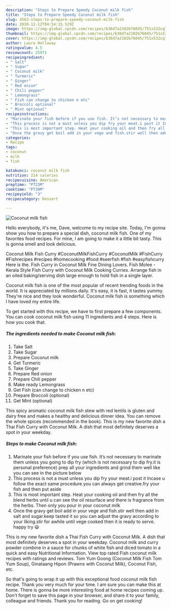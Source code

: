 ```yaml
---
description: "Steps to Prepare Speedy Coconut milk fish"
title: "Steps to Prepare Speedy Coconut milk fish"
slug: 4563-steps-to-prepare-speedy-coconut-milk-fish
date: 2020-12-12T04:54:15.529Z
image: https://img-global.cpcdn.com/recipes/b36d7a2102b76045/751x532cq70/coconut-milk-fish-recipe-main-photo.jpg
thumbnail: https://img-global.cpcdn.com/recipes/b36d7a2102b76045/751x532cq70/coconut-milk-fish-recipe-main-photo.jpg
cover: https://img-global.cpcdn.com/recipes/b36d7a2102b76045/751x532cq70/coconut-milk-fish-recipe-main-photo.jpg
author: Laura Holloway
ratingvalue: 4.5
reviewcount: 25971
recipeingredient:
- " Salt"
- " Sugar"
- " Coconut milk"
- " Turmeric"
- " Ginger"
- " Red onion"
- " Chili pepper"
- " Lemongrass"
- " Fish can change to chicken n etc"
- " Broccoli optional"
- " Mint optional"
recipeinstructions:
- "Marinate your fish before if you use fish. It’s not necessary to marinate them unless you going to dip fry (which is not necessary to dip fry.it is personal preference) prep all your ingredients and grind them well like you can see in the picture below"
- "This process is not a must unless you dip fry your meat.i post it Incase u follow the exact same procedure.you can always get creative.fry your fish and then put aside"
- "This is most important step. Heat your cooking oil and then fry all the blend herbs until u can see the oil resurface and there is fragrance from the herbs. Then only you pour in your coconut milk"
- "Once the gravy get boil add in your vege and fish.stir well then add in salt and sugar.keep tasted it so you can adjust the gravy according to your liking.stir for awhile until vege cooked then it is ready to serve. happy try 😃"
categories:
- Recipe
tags:
- coconut
- milk
- fish

katakunci: coconut milk fish 
nutrition: 214 calories
recipecuisine: American
preptime: "PT23M"
cooktime: "PT38M"
recipeyield: "3"
recipecategory: Dessert

---
```



![Coconut milk fish](https://img-global.cpcdn.com/recipes/b36d7a2102b76045/751x532cq70/coconut-milk-fish-recipe-main-photo.jpg)

Hello everybody, it's me, Dave, welcome to my recipe site. Today, I'm gonna show you how to prepare a special dish, coconut milk fish. One of my favorites food recipes. For mine, I am going to make it a little bit tasty. This is gonna smell and look delicious.

Coconut Milk Fish Curry #CoconutMilkFishCurry #CoconutMilk #FishCurry #Fishrecipes #recipes #homecooking #food #seerfish #fish #easyfishcurry Here is the. Fish Curry in Coconut Milk Fine Dining Lovers. Fish Molee - Kerala Style Fish Curry with Coconut Milk Cooking Curries. Arrange fish in an oiled baking/serving dish large enough to hold fish in a single layer.

Coconut milk fish is one of the most popular of recent trending foods in the world. It is appreciated by millions daily. It's easy, it is fast, it tastes yummy. They're nice and they look wonderful. Coconut milk fish is something which I have loved my entire life.


To get started with this recipe, we have to first prepare a few components. You can cook coconut milk fish using 11 ingredients and 4 steps. Here is how you cook that.

<!--inarticleads1-->

##### The ingredients needed to make Coconut milk fish:

1. Take  Salt
1. Take  Sugar
1. Prepare  Coconut milk
1. Get  Turmeric
1. Take  Ginger
1. Prepare  Red onion
1. Prepare  Chili pepper
1. Make ready  Lemongrass
1. Get  Fish (can change to chicken n etc)
1. Prepare  Broccoli (optional)
1. Get  Mint (optional)


This spicy aromatic coconut milk fish stew with red lentils is gluten and dairy free and makes a healthy and delicious dinner idea. You can remove the whole spices (recommended in the book). This is my new favorite dish a Thai Fish Curry with Coconut Milk. A dish that most definitely deserves a spot in your weekday. 

<!--inarticleads2-->

##### Steps to make Coconut milk fish:

1. Marinate your fish before if you use fish. It’s not necessary to marinate them unless you going to dip fry (which is not necessary to dip fry.it is personal preference) prep all your ingredients and grind them well like you can see in the picture below
1. This process is not a must unless you dip fry your meat.i post it Incase u follow the exact same procedure.you can always get creative.fry your fish and then put aside
1. This is most important step. Heat your cooking oil and then fry all the blend herbs until u can see the oil resurface and there is fragrance from the herbs. Then only you pour in your coconut milk
1. Once the gravy get boil add in your vege and fish.stir well then add in salt and sugar.keep tasted it so you can adjust the gravy according to your liking.stir for awhile until vege cooked then it is ready to serve. happy try 😃


This is my new favorite dish a Thai Fish Curry with Coconut Milk. A dish that most definitely deserves a spot in your weekday. Coconut milk and curry powder combine in a sauce for chunks of white fish and diced tomato in a quick and easy Nutritional Information. View top rated Fish coconut milk recipes with ratings and reviews. Tom Yum Goong (Coconut Milk Fish Tom Yum Soup), Ginataang Hipon (Prawns with Coconut Milk), Coconut Fish, etc. 

So that's going to wrap it up with this exceptional food coconut milk fish recipe. Thank you very much for your time. I am sure you can make this at home. There is gonna be more interesting food at home recipes coming up. Don't forget to save this page in your browser, and share it to your family, colleague and friends. Thank you for reading. Go on get cooking!
